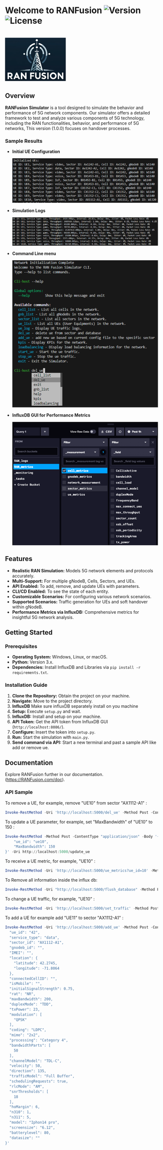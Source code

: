 # Welcome to RANFusion ![Version](https://img.shields.io/badge/version-1.0.0-blue.svg) ![License](https://img.shields.io/badge/license-MIT-green.svg)
# <img src="images/logo.png" width="200" alt="RAN Fusion Logo"> 


## Overview
  **RANFusion Simulator** is a tool designed to simulate the behavior and performance of 5G network components. Our simulator offers a detailed framework to test and analyze various components of 5G technology, including the RAN functionalities, behavior, and performance of 5G networks, This version (1.0.0) focuses on handover processes.

### Sample Results

- **Initial UE Configuration**

  ![Initial UE Configuration](images/init-ue.png)

- **Simulation Logs**

  ![Simulation Logs](images/log.png)

- **Command Line menu**

  ![Command Line](images/menu.png)

- **InfluxDB GUI for Performance Metrics**

  ![InfluxDB GUI](images/InfluxDB-GUI.png)

## Features

- **Realistic RAN Simulation:** Models 5G network elements and protocols accurately.
- **Multi-Support:** For multiple gNodeB, Cells, Sectors, and UEs.
- **API Enabled:** To add, remove, and update UEs with parameters.
- **CLI/CD Enabled:** To see the state of each entity.
- **Customizable Scenarios:** For configuring various network scenarios.
- **Supported Scenarios:** Traffic generation for UEs and soft handover within gNodeB.
- **Performance Metrics via InfluxDB:** Comprehensive metrics for insightful 5G network analysis.

## Getting Started

### Prerequisites

- **Operating System:** Windows, Linux, or macOS.
- **Python:** Version 3.x.
- **Dependencies:** Install InfluxDB and Libraries via `pip install -r requirements.txt`.

### Installation Guide

1. **Clone the Repository:** Obtain the project on your machine.
2. **Navigate:** Move to the project directory.
3. **InfluxDB**  Make sure influxDB separately install on you machine
4. **Setup:** Execute `setup.py` and wait.
5. **InfluxDB:** Install and setup on your machine.
6. **API Token:** Get the API token from InfluxDB GUI (`http://localhost:8086/`).
7. **Configure:** Insert the token into `setup.py`.
8. **Run:** Start the simulation with `main.py`.
9. **Send command via API:** Start a new terminal and past a sample API like add or remove ue.
 
## Documentation
Explore RANFusion further in our documentation.(https://RANFusion.com/doc).

### API Sample

To remove a UE, for example, remove "UE10" from sector "AX1112-A1" :
```powershell
Invoke-RestMethod -Uri 'http://localhost:5000/del_ue' -Method Post -ContentType 'application/json' -Body '{"ue_id": "ue10"}'
```

To update a UE parameter, for example, set "MaxBandwidth" of "UE10" to 150 :
```powershell
Invoke-RestMethod -Method Post -ContentType "application/json" -Body '{
    "ue_id": "ue10",
    "MaxBandwidth": 150
}' -Uri http://localhost:5000/update_ue
```

To receive a UE metric, for example, "UE10" :
```powershell
Invoke-RestMethod -Uri 'http://localhost:5000/ue_metrics?ue_id=10' -Method Get
```

To Remove all information inside the influx db:
```powershell
Invoke-RestMethod -Uri "http://localhost:5000/flush_database" -Method Post -Headers @{"Content-Type"="application/json"} -Body '{"confirm":"yes"}'
```

To change a UE traffic, for example, "UE10" :
```powershell
Invoke-RestMethod -Uri 'http://localhost:5000/set_traffic' -Method Post -ContentType 'application/json' -Body '{"ue_id": "5", "traffic_params": {"throughput": 30}}'
```

To add a UE for example add "UE11" to sector "AX1112-A1" :
```powershell
Invoke-RestMethod -Uri 'http://localhost:5000/add_ue' -Method Post -ContentType 'application/json' -Body '{
  "ue_id": "42",
  "service_type": "data",
  "sector_id": "AX1112-A1",
  "gnodeb_id": "",
  "IMEI": "",
  "location": {
    "latitude": 42.2745,
    "longitude": -71.8064
  },
  "connectedCellID": "",
  "isMobile": "",
  "initialSignalStrength": 0.75,
  "rat": "NR",
  "maxBandwidth": 200,
  "duplexMode": "TDD",
  "txPower": 23,
  "modulation": [
    "QPSK"
  ],
  "coding": "LDPC",
  "mimo": "2x2",
  "processing": "Category 4",
  "bandwidthParts": [
    50
  ],
  "channelModel": "TDL-C",
  "velocity": 50,
  "direction": 135,
  "trafficModel": "Full Buffer",
  "schedulingRequests": true,
  "rlcMode": "AM",
  "snrThresholds": [
    18
  ],
  "hoMargin": 6,
  "n310": 1,
  "n311": 5,
  "model": "Iphon14 pro",
  "screensize": "6.12",
  "batterylevel": 80,
  "datasize": ""
}'
```
